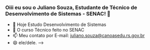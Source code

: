 ### Oiii eu sou o Juliano Souza, Estudante de Técnico de Desenvolvimento de Sistemas - SENAC! 👋

- 🔭 Hoje Estudo Desenvolvimento de Sistemas
- 🌱 O curso Técnico feito no SENAC
- 📫 Meu contato por E-mail: juliano.souza@canoasedu.rs.gov.br
- 😄 ele/dele.
-->

  
